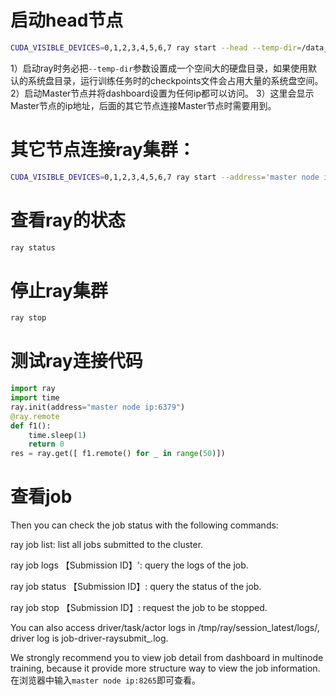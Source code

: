 # 启动head节点
``` bash
CUDA_VISIBLE_DEVICES=0,1,2,3,4,5,6,7 ray start --head --temp-dir=/data_nvme3n1/tmp/ray --port=6379 --include-dashboard=true --dashboard-host=0.0.0.0 --dashboard-port=8265
```
1）启动ray时务必把`--temp-dir`参数设置成一个空间大的硬盘目录，如果使用默认的系统盘目录，运行训练任务时的checkpoints文件会占用大量的系统盘空间。
2）启动Master节点并将dashboard设置为任何ip都可以访问。
3）这里会显示Master节点的ip地址，后面的其它节点连接Master节点时需要用到。
# 其它节点连接ray集群：
``` bash
CUDA_VISIBLE_DEVICES=0,1,2,3,4,5,6,7 ray start --address='master node ip:6379'
```

# 查看ray的状态
``` bash
ray status
```

# 停止ray集群
``` bash
ray stop
```

# 测试ray连接代码
``` python
import ray
import time
ray.init(address="master node ip:6379")
@ray.remote
def f1():
    time.sleep(1)
    return 0
res = ray.get([ f1.remote() for _ in range(50)])
```

# 查看job
Then you can check the job status with the following commands:

ray job list: list all jobs submitted to the cluster.

ray job logs 【Submission ID】': query the logs of the job.

ray job status 【Submission ID】: query the status of the job.

ray job stop 【Submission ID】: request the job to be stopped.

You can also access driver/task/actor logs in /tmp/ray/session_latest/logs/, driver log is job-driver-raysubmit_<Submission ID>.log.

We strongly recommend you to view job detail from dashboard in multinode training, because it provide more structure way to view the job information.
在浏览器中输入`master node ip:8265`即可查看。